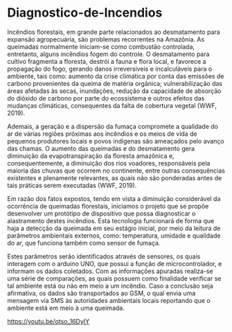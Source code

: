 # Diagnostico-de-Incendios
Incêndios florestais, em grande parte relacionados ao desmatamento para expansão agropecuária, são problemas recorrentes na Amazônia. As queimadas normalmente iniciam-se como 
combustão controlada, entretanto, alguns incêndios fogem do controle. O desmatamento para cultivo fragmenta a floresta, destrói a fauna e flora local, e favorece a propagação do 
fogo, gerando danos irreversíveis e incalculáveis para o ambiente, tais como: aumento da crise climática por conta das emissões de carbono provenientes da queima de matéria 
orgânica; vulnerabilização das áreas afetadas às secas, inundações, redução da capacidade de absorção do dióxido de carbono por parte do ecossistema e outros efeitos das mudanças 
climáticas, consequentes da falta de cobertura vegetal (WWF, 2019). 

Ademais, a geração e a dispersão da fumaça compromete a qualidade do ar de várias regiões próximas aos incêndios e os meios de vida de pequenos produtores locais e povos 
indígenas são ameaçados pelo avanço das chamas. O aumento das queimadas e do desmatamento gera diminuição da evapotranspiração da floresta amazônica e, consequentemente, a 
diminuição dos rios voadores, responsáveis pela maioria das chuvas que ocorrem no continente, entre outras consequências existentes e plenamente relevantes, as quais não são 
ponderadas antes de tais práticas serem executadas (WWF, 2019). 

Em razão dos fatos expostos, tendo em vista a diminuição considerável da ocorrência de queimadas florestais, iniciamos o projeto que se propõe desenvolver um protótipo de 
dispositivo que possa diagnosticar o alastramento destes incêndios. Esta tecnologia funcionará de forma que haja a detecção da queimada em seu estágio inicial, por meio da leitura 
de parâmetros ambientais externos, como: temperatura, umidade e qualidade do ar, que funciona também como sensor de fumaça.  

Estes parâmetros serão identificados através de sensores, os quais interagem com o arduino UNO, que possui a função de microcontrolador, e informam os dados coletados. Com as 
informações apuradas realiza-se uma série de comparações, as quais possuem como finalidade verificar se tal ambiente está ou não em meio a um incêndio. Caso a conclusão seja 
afirmativa, os dados são transportados ao GSM, o qual envia uma mensagem via SMS às autoridades ambientais locais reportando que o ambiente está em meio à uma queimada.

https://youtu.be/otso_16DyIY
